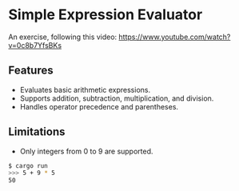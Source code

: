 # Simple Expression Evaluator

An exercise, following this video: https://www.youtube.com/watch?v=0c8b7YfsBKs

## Features
- Evaluates basic arithmetic expressions.
- Supports addition, subtraction, multiplication, and division.
- Handles operator precedence and parentheses.

## Limitations
- Only integers from 0 to 9 are supported.

```bash
$ cargo run
>>> 5 + 9 * 5
50
```